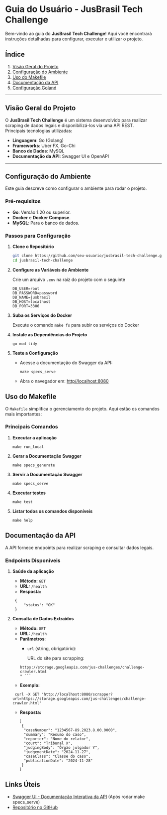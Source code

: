 # Guia do Usuário - JusBrasil Tech Challenge

Bem-vindo ao guia do **JusBrasil Tech Challenge**! Aqui você encontrará instruções detalhadas para configurar, executar e utilizar o projeto.

## Índice
1. [Visão Geral do Projeto](#visão-geral-do-projeto)
2. [Configuração do Ambiente](#configuração-do-ambiente)
3. [Uso do Makefile](#uso-do-makefile)
4. [Documentação da API](#documentação-da-api)
5. [Configuração Goland](docs/guide/dev-env/goland.md)

---

## Visão Geral do Projeto

O **JusBrasil Tech Challenge** é um sistema desenvolvido para realizar scraping de dados legais e disponibilizá-los via uma API REST.  
Principais tecnologias utilizadas:
- **Linguagem**: Go (Golang)
- **Frameworks**: Uber FX, Go-Chi
- **Banco de Dados**: MySQL
- **Documentação da API**: Swagger UI e OpenAPI

---

## Configuração do Ambiente

Este guia descreve como configurar o ambiente para rodar o projeto.

### Pré-requisitos
- **Go**: Versão 1.20 ou superior.
- **Docker** e **Docker Compose**.
- **MySQL**: Para o banco de dados.

### Passos para Configuração
1. **Clone o Repositório**
   ```bash
   git clone https://github.com/seu-usuario/jusbrasil-tech-challenge.git
   cd jusbrasil-tech-challenge

2. **Configure as Variáveis de Ambiente**

    Crie um arquivo `.env` na raiz do projeto com o seguinte

    ```
    DB_USER=root
    DB_PASSWORD=password
    DB_NAME=jusbrasil
    DB_HOST=localhost
    DB_PORT=3306
   ```
3. **Suba os Serviços do Docker**

    Execute o comando `make fs` para subir os serviços do Docker


4.  **Instale as Dependências do Projeto**

    `go mod tidy`

5. **Teste a Configuração**

    * Acesse a documentação do Swagger da API:

       `make specs_serve`
    * Abra o navegador em: [http//localhost:8080](http://localhost:8080/)

## Uso do Makefile

O `Makefile` simplifica o gerenciamento do projeto. Aqui estão os comandos mais importantes:

### Principais Comandos

1. **Executar a aplicação**
   
    `make run_local`


2. **Gerar a Documentação Swagger**

    `make specs_generate`


3. **Servir a Documentação Swagger**

    `make specs_serve`


4. **Executar testes**

    `make test`


5. **Listar todos os comandos disponíveis**

    `make help`

## Documentação da API

A API fornece endpoints para realizar scraping e consultar dados legais.

### Endpoints Disponíveis

1. **Saúde da aplicação**

    * **Método:** `GET`
    * **URL:** `/health`
    * **Resposta:**
   ```
    {
        "status": "OK"
    }
   ```

2. **Consulta de Dados Extraídos**

   * **Método:** `GET`
   * **URL:** `/health`
   * **Parâmetros**:
     * `url` (string, obrigatório): 
     
       URL do site para scrapping: 
     ```
     https://storage.googleapis.com/jus-challenges/challenge-crawler.html
     * ``` 
   * **Exemplo:**
   ```
    curl -X GET "http://localhost:8080/scrapper?url=https://storage.googleapis.com/jus-challenges/challenge-crawler.html"
   ```
   * **Resposta:**

   ```
      [
       {
        "caseNumber": "1234567-89.2023.8.00.0000",
        "summary": "Resumo do caso",
        "reporter": "Nome do relator",
        "court": "Tribunal X",
        "judgingBody": "Órgão julgador Y",
        "judgementDate": "2024-11-27",
        "caseClass": "Classe do caso",
        "publicationDate": "2024-11-28"
       }
      ]
   ```
   
## Links Úteis
   * [Swagger UI - Documentação Interativa da API](http://localhost:8080/) (Após rodar make specs_serve)
   * [Repositório no GitHub](https://github.com/seu-usuario/jusbrasil-tech-challenge)